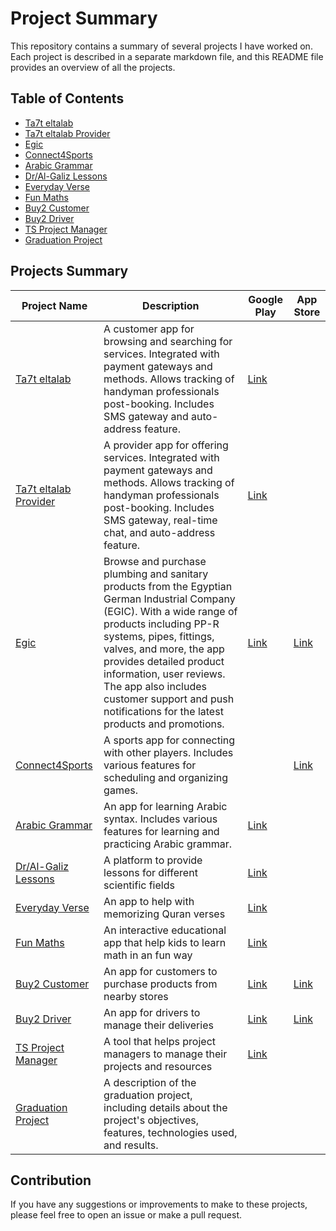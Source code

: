 # Project Summary

This repository contains a summary of several projects I have worked on. Each project is described in a separate
markdown file, and this README file provides an overview of all the projects.

## Table of Contents

- [Ta7t eltalab](Ta7t_eltalab.md)
- [Ta7t eltalab Provider](Ta7t_eltalab_provider.md)
- [Egic](egic_project.md)
- [Connect4Sports](Connect4Sports.md)
- [Arabic Grammar](Arabic_Syntax.md)
- [Dr/Al-Galiz Lessons](Dr_Al-Galiz_Lessons.md)
- [Everyday Verse](Everyday_Verse.md)
- [Fun Maths](Fun_Maths.md)
- [Buy2 Customer](Buy2_customer.md)
- [Buy2 Driver](Buy2_Driver.md)
- [TS Project Manager](TS_Project_manager.md)
- [Graduation Project](Graduation_project.md)

## Projects Summary

| Project Name                                                                           | Description                                                                                                                                                                                                                                                                                                                                                        | Google Play                                                                           | App Store                                                               |
|----------------------------------------------------------------------------------------|--------------------------------------------------------------------------------------------------------------------------------------------------------------------------------------------------------------------------------------------------------------------------------------------------------------------------------------------------------------------|---------------------------------------------------------------------------------------|-------------------------------------------------------------------------|
| [Ta7t eltalab](Ta7t_eltalab.md)                                                        | A customer app for browsing and searching for services. Integrated with payment gateways and methods. Allows tracking of handyman professionals post-booking. Includes SMS gateway and auto-address feature.                                                                                                                                                       | [Link](https://play.google.com/store/apps/details?id=com.etatech.ondemandcustomerapp) |                                                                         |
| [Ta7t eltalab Provider](Ta7t_eltalab_provider.md)                                      | A provider app for offering services. Integrated with payment gateways and methods. Allows tracking of handyman professionals post-booking. Includes SMS gateway, real-time chat, and auto-address feature.                                                                                                                                                        | [Link](https://play.google.com/store/apps/details?id=com.etatech.ondemandcustomerapp) |                                                                         |
| [Egic](egic_project.md)                                                                | Browse and purchase plumbing and sanitary products from the Egyptian German Industrial Company (EGIC). With a wide range of products including PP-R systems, pipes, fittings, valves, and more, the app provides detailed product information, user reviews. The app also includes customer support and push notifications for the latest products and promotions. | [Link](https://play.google.com/store/apps/details?id=com.egic.marketing)              | [Link](https://apps.apple.com/eg/app/egic-marketing/id1658987574d)      | 
| [Connect4Sports](Connect4Sports.md)                                                    | A sports app for connecting with other players. Includes various features for scheduling and organizing games.                                                                                                                                                                                                                                                     |                                                                                       | [Link](https://testflight.apple.com/join/Q97cZPXd)                      |
| [Arabic Grammar](Arabic_Syntax.md)                                                     | An app for learning Arabic syntax. Includes various features for learning and practicing Arabic grammar.                                                                                                                                                                                                                                                           | [Link](https://play.google.com/store/apps/details?id=com.etateck.arabsyntax)          |                                                                         |
| [Dr/Al-Galiz Lessons](Dr_Al-Galiz_Lessons.md)                                          | A platform to provide lessons for different scientific fields                                                                                                                                                                                                                                                                                                      | [Link](https://play.google.com/store/apps/details?id=com.etateck.al8aleezonline)      |                                                                         |
| [Everyday Verse](Everyday_Verse.md)                                                    | An app to help with memorizing Quran verses                                                                                                                                                                                                                                                                                                                        | [Link](https://play.google.com/store/apps/details?id=com.etatech.everydayverse)       |                                                                         |
| [Fun Maths](Fun_Maths.md)                                                              | An interactive educational app that help kids to learn math in an fun way                                                                                                                                                                                                                                                                                          | [Link](https://play.google.com/store/apps/details?id=com.fouad.fady.funmaths)         |                                                                         |
| [Buy2 Customer](Buy2_customer.md)                                                      | An app for customers to purchase products from nearby stores                                                                                                                                                                                                                                                                                                       | [Link](https://play.google.com/store/apps/details?id=com.grandtech.buy2online)        | [Link](https://apps.apple.com/eg/app/buy2-online/id1559731881)          |
| [Buy2 Driver](Buy2_Driver.md)                                                          | An app for drivers to manage their deliveries                                                                                                                                                                                                                                                                                                                      | [Link](https://apps.apple.com/eg/app/buy2-driver/id1578539072)                        | [Link](https://play.google.com/store/apps/details?id=com.gt.buy2driver) |
| [TS Project Manager](TS_Project_manager.md)                                            | A tool that helps project managers to manage their projects and resources                                                                                                                                                                                                                                                                                          | [Link]( )                                                                             |                                                                         |
| [Graduation Project](https://github.com/ahmedfarag9/humaniod-robot-graduation-project) | A description of the graduation project, including details about the project's objectives, features, technologies used, and results.                                                                                                                                                                                                                               |                                                                                       |                                                                         |

## Contribution

If you have any suggestions or improvements to make to these projects, please feel free to open an issue or make a pull
request.

[//]: # (## Licensing)

[//]: # ()

[//]: # (This repository is available under the [MIT License]&#40;LICENSE&#41;.)